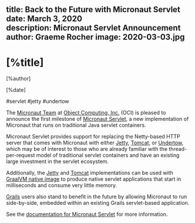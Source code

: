 title: Back to the Future with Micronaut Servlet
date: March 3, 2020  
description: Micronaut Servlet Announcement
author: Graeme Rocher
image: 2020-03-03.jpg
---

# [%title]

[%author]

[%date] 

#servlet #jetty #undertow

The [Micronaut Team](https://objectcomputing.com/products/2gm-team "Groovy, Grails, and Micronaut Team") at [Object Computing, Inc.](https://objectcomputing.com/) (OCI) is pleased to announce the first milestone of [Micronaut Servlet](https://github.com/micronaut-projects/micronaut-servlet), a new implementation of Micronaut that runs on traditional Java servlet containers.

Micronaut Servlet provides support for replacing the Netty-based HTTP server that comes with Micronaut with either [Jetty](https://www.eclipse.org/jetty/), [Tomcat](http://tomcat.apache.org/), or [Undertow](http://undertow.io), which may be of interest to those who are already familiar with the thread-per-request model of traditional servlet containers and have an existing large investment in the servlet ecosystem.

Additionally, the [Jetty](https://micronaut-projects.github.io/micronaut-servlet/1.0.x/guide/#jetty) and [Tomcat](https://micronaut-projects.github.io/micronaut-servlet/1.0.x/guide/#tomcat) implementations can be used with [GraalVM native image](https://www.graalvm.org/) to produce native servlet applications that start in milliseconds and consume very little memory.

[Grails](https://grails.org/) users also stand to benefit in the future by allowing Micronaut to run side-by-side, embedded within an existing Grails servlet-based application.

See the [documentation for Micronaut Servlet](https://micronaut-projects.github.io/micronaut-servlet/1.0.x/guide/#introduction) for more information.
